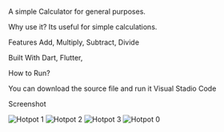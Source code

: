 A simple Calculator for general purposes.

Why use it?
Its useful for simple calculations.

Features
  Add,
  Multiply,
  Subtract,
  Divide
  
Built With
  Dart,
  Flutter,
  
How to Run?
  
  You can download the source file and run it Visual Stadio Code 

Screenshot


![Hotpot 1](https://user-images.githubusercontent.com/44763253/194747399-e5b5eeeb-984a-4f27-91a8-e4fb5b812f05.png)
![Hotpot 2](https://user-images.githubusercontent.com/44763253/194747404-fa23ef7b-47f4-497e-904f-df0d7a5d067b.png)
![Hotpot 3](https://user-images.githubusercontent.com/44763253/194747405-32fbb7d5-2076-46d7-a7c3-b48f167ffc9b.png)
![Hotpot 0](https://user-images.githubusercontent.com/44763253/194747406-684da84c-79db-4720-9675-2a90e2530144.png)
